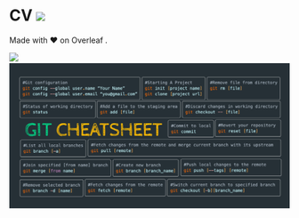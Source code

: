 # CV ![](https://img.shields.io/badge/Made%20with-LaTeX-1f425f.svg)

Made with ❤️ on Overleaf .

![](https://images.unsplash.com/photo-1563204996-8965f0a4a860?ixid=MnwxMjA3fDB8MHxwaG90by1wYWdlfHx8fGVufDB8fHx8&ixlib=rb-1.2.1&auto=format&fit=crop&w=934&q=80)
![](https://github.com/ranjiGT/Vulpix/blob/master/117302195_304719090962584_2374465657712157530_o.png)
